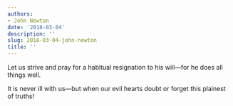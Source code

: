 ```yaml
---
authors:
- John Newton
date: '2018-03-04'
description: ''
slug: 2018-03-04-john-newton
title: ''
---
```

Let us strive and pray for a habitual resignation to his will—for he does all things well. 

It is never ill with us—but when our evil hearts doubt or forget this plainest of truths!



